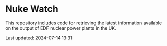 # Nuke Watch

This repository includes code for retrieving the latest information available on the output of EDF nuclear power plants in the UK.

Last updated: 2024-07-14 13:31